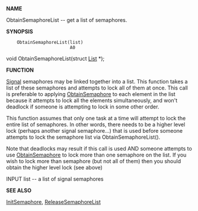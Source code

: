 
**NAME**

ObtainSemaphoreList -- get a list of semaphores.

**SYNOPSIS**

```
    ObtainSemaphoreList(list)
                        A0

```
void ObtainSemaphoreList(struct [List](List) *);

**FUNCTION**

[Signal](Signal) semaphores may be linked together into a list. This function
takes a list of these semaphores and attempts to lock all of them at
once. This call is preferable to applying [ObtainSemaphore](ObtainSemaphore) to each
element in the list because it attempts to lock all the elements
simultaneously, and won't deadlock if someone is attempting to lock
in some other order.

This function assumes that only one task at a time will attempt to
lock the entire list of semaphores.  In other words, there needs to
be a higher level lock (perhaps another signal semaphore...) that is
used before someone attempts to lock the semaphore list via
ObtainSemaphoreList().

Note that deadlocks may result if this call is used AND someone
attempts to use [ObtainSemaphore](ObtainSemaphore) to lock more than one semaphore on
the list.  If you wish to lock more than semaphore (but not all of
them) then you should obtain the higher level lock (see above)

INPUT
list -- a list of signal semaphores

**SEE ALSO**

[InitSemaphore](InitSemaphore), [ReleaseSemaphoreList](ReleaseSemaphoreList)
